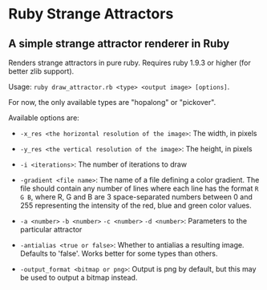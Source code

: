 Ruby Strange Attractors
=======================

A simple strange attractor renderer in Ruby
-------------------------------------------

Renders strange attractors in pure ruby. Requires ruby 1.9.3 or higher (for
better zlib support).

Usage: `ruby draw_attractor.rb <type> <output image> [options]`.

For now, the only available types are "hopalong" or "pickover".

Available options are:

 - `-x_res <the horizontal resolution of the image>`: The width, in pixels

 - `-y_res <the vertical resolution of the image>`: The height, in pixels

 - `-i <iterations>`: The number of iterations to draw

 - `-gradient <file name>`: The name of a file defining a color gradient. The
   file should contain any number of lines where each line has the format
   `R G B`, where R, G and B are 3 space-separated numbers between 0 and 255
   representing the intensity of the red, blue and green color values.

 - `-a <number>` `-b <number>` `-c <number>` `-d <number>`: Parameters to the
   particular attractor

 - `-antialias <true or false>`: Whether to antialias a resulting image.
   Defaults to 'false'. Works better for some types than others.

 - `-output_format <bitmap or png>`: Output is png by default, but this may be
   used to output a bitmap instead.
